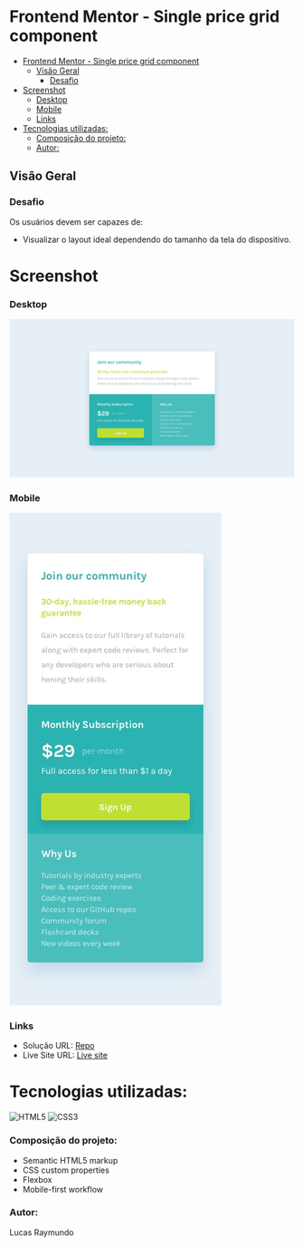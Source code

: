 # Frontend Mentor - Single price grid component

- [Frontend Mentor - Single price grid component](#frontend-mentor---single-price-grid-component)
  - [Visão Geral](#visão-geral)
    - [Desafio](#desafio)
- [Screenshot](#screenshot)
    - [Desktop](#desktop)
    - [Mobile](#mobile)
    - [Links](#links)
- [Tecnologias utilizadas:](#tecnologias-utilizadas)
    - [Composição do projeto:](#composição-do-projeto)
    - [Autor:](#autor)

## Visão Geral

### Desafio

Os usuários devem ser capazes de:

- Visualizar o layout ideal dependendo do tamanho da tela do dispositivo.

# Screenshot

### Desktop

![Design preview for the Product preview card component coding challenge](./design/desktop-design.jpg)

### Mobile

![Design preview for the Product preview card component coding challenge](./design/mobile-design.jpg)

### Links

- Solução URL: [Repo](https://github.com/Lucs25/Single-Price-Component-Challenger)
- Live Site URL: [Live site](https://single-price-component-challenger.vercel.app/)

# Tecnologias utilizadas:

![HTML5](https://img.shields.io/badge/html5-%23E34F26.svg?style=for-the-badge&logo=html5&logoColor=white) ![CSS3](https://img.shields.io/badge/css3-%231572B6.svg?style=for-the-badge&logo=css3&logoColor=white)

### Composição do projeto:

- Semantic HTML5 markup
- CSS custom properties
- Flexbox
- Mobile-first workflow

### Autor:

Lucas Raymundo
